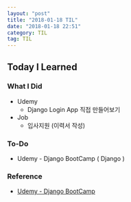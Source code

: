```yaml
---
layout: "post"
title: "2018-01-18 TIL"
date: "2018-01-18 22:51"
category: TIL
tag: TIL
---
```


## Today I Learned

### What I Did

- Udemy
  - Django Login App 직접 만들어보기
- Job
  - 입사지원 (이력서 작성)

### To-Do

* Udemy - Django BootCamp ( Django )


### Reference
* [Udemy - Django BootCamp](https://www.udemy.com/python-and-django-full-stack-web-developer-bootcamp/)
